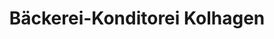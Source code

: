 ---
title: "Bäckerei-Konditorei Kolhagen"
url: /bergisch-gladbach/baeckerei-konditorei-kolhagen/
shop: Bäckerei
---